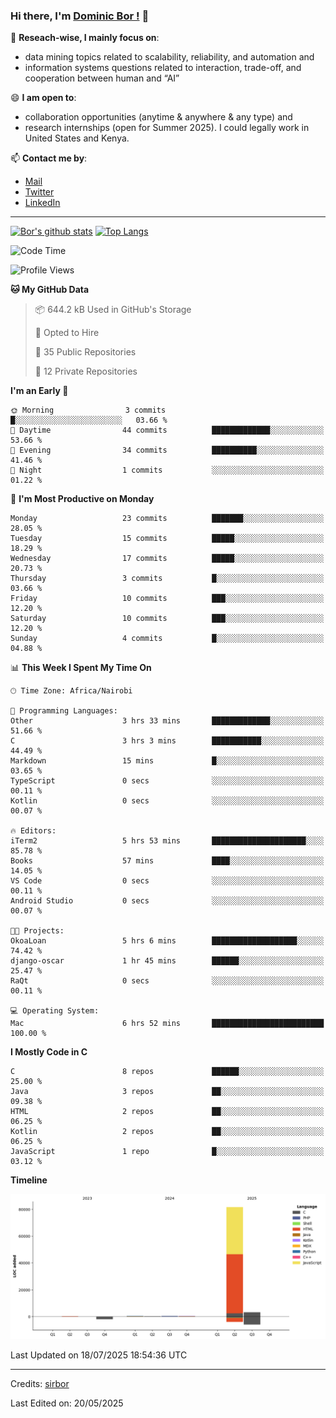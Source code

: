 ### Hi there, I'm [Dominic Bor !](https://www.dominicbor.me/) 👋

🔭 **Reseach-wise, I mainly focus on**:

- data mining topics related to scalability, reliability, and automation and
- information systems questions related to interaction, trade-off, and cooperation between human and “AI”

😄 **I am open to**:

- collaboration opportunities (anytime & anywhere & any type) and
- research internships (open for Summer 2025). I could legally work in United States and Kenya.

📫 **Contact me by**:

- [Mail](mailto:dominicbor@icloud.com)
- [Twitter](https://twitter.com/Kd_Bpr)
- [LinkedIn](https://www.linkedin.com/in/sirbor/)

---

[![Bor's github stats](https://github-readme-stats.vercel.app/api?username=sirbor&theme=material-palenight&count_private=true&hide=contribs)](https://github.com/anuraghazra/github-readme-stats)
[![Top Langs](https://github-readme-stats.vercel.app/api/top-langs/?username=sirbor&theme=material-palenight&hide=Jupyter&layout=compact)](https://github.com/anuraghazra/github-readme-stats)

<!--START_SECTION:waka-->
![Code Time](http://img.shields.io/badge/Code%20Time-916%20hrs%2057%20mins-blue)

![Profile Views](http://img.shields.io/badge/Profile%20Views-4-blue)

**🐱 My GitHub Data** 

> 📦 644.2 kB Used in GitHub's Storage 
 > 
> 💼 Opted to Hire
 > 
> 📜 35 Public Repositories 
 > 
> 🔑 12 Private Repositories 
 > 
**I'm an Early 🐤** 

```text
🌞 Morning                3 commits           █░░░░░░░░░░░░░░░░░░░░░░░░   03.66 % 
🌆 Daytime                44 commits          █████████████░░░░░░░░░░░░   53.66 % 
🌃 Evening                34 commits          ██████████░░░░░░░░░░░░░░░   41.46 % 
🌙 Night                  1 commits           ░░░░░░░░░░░░░░░░░░░░░░░░░   01.22 % 
```
📅 **I'm Most Productive on Monday** 

```text
Monday                   23 commits          ███████░░░░░░░░░░░░░░░░░░   28.05 % 
Tuesday                  15 commits          █████░░░░░░░░░░░░░░░░░░░░   18.29 % 
Wednesday                17 commits          █████░░░░░░░░░░░░░░░░░░░░   20.73 % 
Thursday                 3 commits           █░░░░░░░░░░░░░░░░░░░░░░░░   03.66 % 
Friday                   10 commits          ███░░░░░░░░░░░░░░░░░░░░░░   12.20 % 
Saturday                 10 commits          ███░░░░░░░░░░░░░░░░░░░░░░   12.20 % 
Sunday                   4 commits           █░░░░░░░░░░░░░░░░░░░░░░░░   04.88 % 
```


📊 **This Week I Spent My Time On** 

```text
🕑︎ Time Zone: Africa/Nairobi

💬 Programming Languages: 
Other                    3 hrs 33 mins       █████████████░░░░░░░░░░░░   51.66 % 
C                        3 hrs 3 mins        ███████████░░░░░░░░░░░░░░   44.49 % 
Markdown                 15 mins             █░░░░░░░░░░░░░░░░░░░░░░░░   03.65 % 
TypeScript               0 secs              ░░░░░░░░░░░░░░░░░░░░░░░░░   00.11 % 
Kotlin                   0 secs              ░░░░░░░░░░░░░░░░░░░░░░░░░   00.07 % 

🔥 Editors: 
iTerm2                   5 hrs 53 mins       █████████████████████░░░░   85.78 % 
Books                    57 mins             ████░░░░░░░░░░░░░░░░░░░░░   14.05 % 
VS Code                  0 secs              ░░░░░░░░░░░░░░░░░░░░░░░░░   00.11 % 
Android Studio           0 secs              ░░░░░░░░░░░░░░░░░░░░░░░░░   00.07 % 

🐱‍💻 Projects: 
OkoaLoan                 5 hrs 6 mins        ███████████████████░░░░░░   74.42 % 
django-oscar             1 hr 45 mins        ██████░░░░░░░░░░░░░░░░░░░   25.47 % 
RaQt                     0 secs              ░░░░░░░░░░░░░░░░░░░░░░░░░   00.11 % 

💻 Operating System: 
Mac                      6 hrs 52 mins       █████████████████████████   100.00 % 
```

**I Mostly Code in C** 

```text
C                        8 repos             ██████░░░░░░░░░░░░░░░░░░░   25.00 % 
Java                     3 repos             ██░░░░░░░░░░░░░░░░░░░░░░░   09.38 % 
HTML                     2 repos             ██░░░░░░░░░░░░░░░░░░░░░░░   06.25 % 
Kotlin                   2 repos             ██░░░░░░░░░░░░░░░░░░░░░░░   06.25 % 
JavaScript               1 repo              █░░░░░░░░░░░░░░░░░░░░░░░░   03.12 % 
```



**Timeline**

![Lines of Code chart](https://raw.githubusercontent.com/sirbor/sirbor/main/assets/bar_graph.png)


 Last Updated on 18/07/2025 18:54:36 UTC
<!--END_SECTION:waka-->
---

Credits: [sirbor](https://github.com/sirbor)

Last Edited on: 20/05/2025
